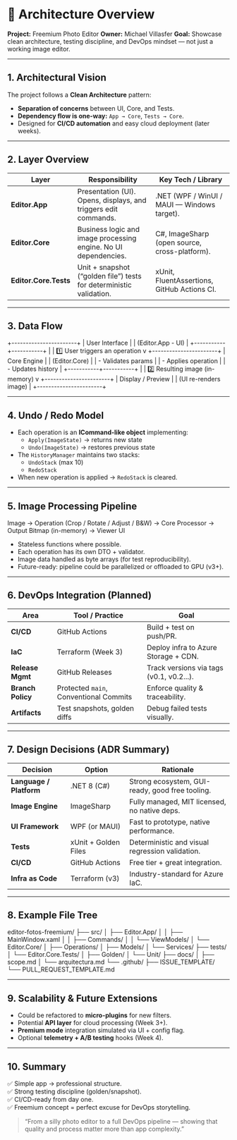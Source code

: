 # 🧩 Architecture Overview

**Project:** Freemium Photo Editor
**Owner:** Michael Villasfer
**Goal:** Showcase clean architecture, testing discipline, and DevOps mindset — not just a working image editor.

---

## 1. Architectural Vision

The project follows a **Clean Architecture** pattern:
- **Separation of concerns** between UI, Core, and Tests.
- **Dependency flow is one-way:** `App → Core`, `Tests → Core`.
- Designed for **CI/CD automation** and easy cloud deployment (later weeks).

---

## 2. Layer Overview

| Layer | Responsibility | Key Tech / Library |
|--------|----------------|--------------------|
| **Editor.App** | Presentation (UI). Opens, displays, and triggers edit commands. | .NET (WPF / WinUI / MAUI — Windows target). |
| **Editor.Core** | Business logic and image processing engine. No UI dependencies. | C#, ImageSharp (open source, cross-platform). |
| **Editor.Core.Tests** | Unit + snapshot (“golden file”) tests for deterministic validation. | xUnit, FluentAssertions, GitHub Actions CI. |

---

## 3. Data Flow
+-----------------------+
| User Interface |
| (Editor.App - UI) |
+-----------+-----------+
|
| 1️⃣ User triggers an operation
v
+-----------------------+
| Core Engine |
| (Editor.Core) |
| - Validates params |
| - Applies operation |
| - Updates history |
+-----------+-----------+
|
| 2️⃣ Resulting image (in-memory)
v
+-----------------------+
| Display / Preview |
| (UI re-renders image) |
+-----------------------+

---

## 4. Undo / Redo Model

- Each operation is an **ICommand-like object** implementing:
  - `Apply(ImageState)` → returns new state
  - `Undo(ImageState)` → restores previous state  
- The `HistoryManager` maintains two stacks:
  - `UndoStack` (max 10)
  - `RedoStack`  
- When new operation is applied → `RedoStack` is cleared.

---

## 5. Image Processing Pipeline
Image → Operation (Crop / Rotate / Adjust / B&W)
→ Core Processor
→ Output Bitmap (in-memory)
→ Viewer UI


- Stateless functions where possible.  
- Each operation has its own DTO + validator.  
- Image data handled as byte arrays (for test reproducibility).  
- Future-ready: pipeline could be parallelized or offloaded to GPU (v3+).

---

## 6. DevOps Integration (Planned)

| Area | Tool / Practice | Goal |
|------|-----------------|------|
| **CI/CD** | GitHub Actions | Build + test on push/PR. |
| **IaC** | Terraform (Week 3) | Deploy infra to Azure Storage + CDN. |
| **Release Mgmt** | GitHub Releases | Track versions via tags (v0.1, v0.2...). |
| **Branch Policy** | Protected `main`, Conventional Commits | Enforce quality & traceability. |
| **Artifacts** | Test snapshots, golden diffs | Debug failed tests visually. |

---

## 7. Design Decisions (ADR Summary)

| Decision | Option | Rationale |
|-----------|---------|-----------|
| **Language / Platform** | .NET 8 (C#) | Strong ecosystem, GUI-ready, good free tooling. |
| **Image Engine** | ImageSharp | Fully managed, MIT licensed, no native deps. |
| **UI Framework** | WPF (or MAUI) | Fast to prototype, native performance. |
| **Tests** | xUnit + Golden Files | Deterministic and visual regression validation. |
| **CI/CD** | GitHub Actions | Free tier + great integration. |
| **Infra as Code** | Terraform (v3) | Industry-standard for Azure IaC. |

---

## 8. Example File Tree
editor-fotos-freemium/
├── src/
│ ├── Editor.App/
│ │ ├── MainWindow.xaml
│ │ ├── Commands/
│ │ └── ViewModels/
│ └── Editor.Core/
│ ├── Operations/
│ ├── Models/
│ └── Services/
├── tests/
│ └── Editor.Core.Tests/
│ ├── Golden/
│ └── Unit/
├── docs/
│ ├── scope.md
│ └── arquitectura.md
└── .github/
├── ISSUE_TEMPLATE/
└── PULL_REQUEST_TEMPLATE.md


---

## 9. Scalability & Future Extensions

- Could be refactored to **micro-plugins** for new filters.  
- Potential **API layer** for cloud processing (Week 3+).  
- **Premium mode** integration simulated via UI + config flag.  
- Optional **telemetry + A/B testing** hooks (Week 4).

---

## 10. Summary

✅ Simple app → professional structure.  
✅ Strong testing discipline (golden/snapshot).  
✅ CI/CD-ready from day one.  
✅ Freemium concept = perfect excuse for DevOps storytelling.

> “From a silly photo editor to a full DevOps pipeline — showing that quality and process matter more than app complexity.”

